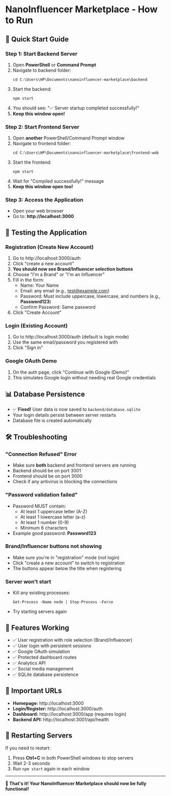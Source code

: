 # NanoInfluencer Marketplace - How to Run

## 🚀 Quick Start Guide

### Step 1: Start Backend Server
1. Open **PowerShell** or **Command Prompt**
2. Navigate to backend folder:
   ```
   cd C:\Users\HP\Documents\nanoinfluencer-marketplace\backend
   ```
3. Start the backend:
   ```
   npm start
   ```
4. You should see: "✅ Server startup completed successfully!"
5. **Keep this window open!**

### Step 2: Start Frontend Server  
1. Open **another** PowerShell/Command Prompt window
2. Navigate to frontend folder:
   ```
   cd C:\Users\HP\Documents\nanoinfluencer-marketplace\frontend-web
   ```
3. Start the frontend:
   ```
   npm start
   ```
4. Wait for "Compiled successfully!" message
5. **Keep this window open too!**

### Step 3: Access the Application
- Open your web browser
- Go to: **http://localhost:3000**

## 🔐 Testing the Application

### Registration (Create New Account)
1. Go to http://localhost:3000/auth
2. Click "create a new account"  
3. **You should now see Brand/Influencer selection buttons**
4. Choose "I'm a Brand" or "I'm an Influencer"
5. Fill in the form:
   - Name: Your Name
   - Email: any email (e.g., test@example.com)
   - Password: Must include uppercase, lowercase, and numbers (e.g., **Password123**)
   - Confirm Password: Same password
6. Click "Create Account"

### Login (Existing Account)
1. Go to http://localhost:3000/auth (default is login mode)
2. Use the same email/password you registered with
3. Click "Sign in"

### Google OAuth Demo
1. On the auth page, click "Continue with Google (Demo)"
2. This simulates Google login without needing real Google credentials

## 📊 Database Persistence
- ✅ **Fixed!** User data is now saved to `backend/database.sqlite`
- Your login details persist between server restarts
- Database file is created automatically

## 🛠️ Troubleshooting

### "Connection Refused" Error
- Make sure **both** backend and frontend servers are running
- Backend should be on port 3001
- Frontend should be on port 3000
- Check if any antivirus is blocking the connections

### "Password validation failed" 
- Password MUST contain:
  - At least 1 uppercase letter (A-Z)
  - At least 1 lowercase letter (a-z)  
  - At least 1 number (0-9)
  - Minimum 6 characters
- Example good password: **Password123**

### Brand/Influencer buttons not showing
- Make sure you're in "registration" mode (not login)
- Click "create a new account" to switch to registration
- The buttons appear below the title when registering

### Server won't start
- Kill any existing processes:
  ```
  Get-Process -Name node | Stop-Process -Force
  ```
- Try starting servers again

## 🎯 Features Working
- ✅ User registration with role selection (Brand/Influencer)
- ✅ User login with persistent sessions
- ✅ Google OAuth simulation 
- ✅ Protected dashboard routes
- ✅ Analytics API
- ✅ Social media management
- ✅ SQLite database persistence

## 📍 Important URLs
- **Homepage:** http://localhost:3000
- **Login/Register:** http://localhost:3000/auth  
- **Dashboard:** http://localhost:3000/app (requires login)
- **Backend API:** http://localhost:3001/api/health

## 🔄 Restarting Servers
If you need to restart:
1. Press **Ctrl+C** in both PowerShell windows to stop servers
2. Wait 2-3 seconds
3. Run `npm start` again in each window

---

**🎉 That's it! Your NanoInfluencer Marketplace should now be fully functional!**